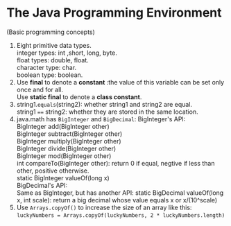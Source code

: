 # The Java Programming Environment
(Basic programming concepts)
1. Eight primitive data types.  
integer types: int ,short, long, byte.  
float types: double, float.  
character type: char.  
boolean type: boolean.  
2. Use **final** to denote a **constant** :the value of this variable can be set only once and for all.  
Use **static final** to denote a **class constant**.
3. string1.`equals`(string2): whether string1 and string2 are equal.  
string1 `==` string2: whether they are stored in the same location.  
4. java.math has `BigInteger` and `BigDecimal`:
BigInteger's API:  
BigInteger add(BigInteger other)  
BigInteger subtract(BigInteger other)  
BigInteger multiply(BigInteger other)  
BigInteger divide(BigInteger other)  
BigInteger mod(BigInteger other)  
int compareTo(BigInteger other): return 0 if equal, negtive if less than other, positive otherwise.  
static BigInteger valueOf(long x)  
BigDecimal's API:  
Same as BigInteger, but has another API: static BigDecimal valueOf(long x, int scale): return a big decimal whose value equals x or x/(10^scale)  
5. Use `Arrays.copyOf()` to increase the size of an array like this:  
`luckyNumbers = Arrays.copyOf(luckyNumbers, 2 * luckyNumbers.length)`  
